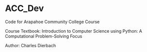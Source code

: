 # ACC_Dev
Code for Arapahoe Community College Course

Course Textbook: 
Introduction to Computer Science using Python: A Computational Problem-Solving Focus 

Author: Charles Dierbach
